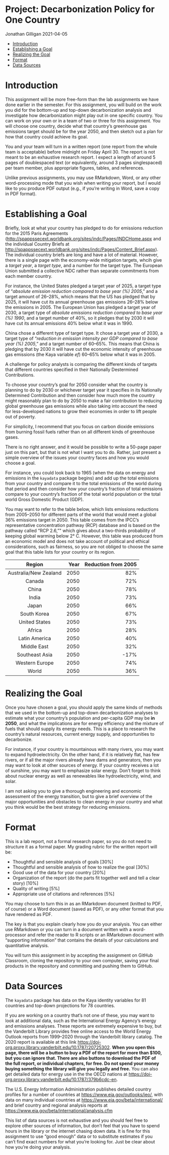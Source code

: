 Project: Decarbonization Policy for One Country
================
Jonathan Gilligan
2021-04-05

-   [Introduction](#introduction)
-   [Establishing a Goal](#establishing-a-goal)
-   [Realizing the Goal](#realizing-the-goal)
-   [Format](#format)
-   [Data Sources](#data-sources)

# Introduction

This assignment will be more free-form than the lab assignments we have
done earlier in the semester. For this assignment, you will build on the
work you did for the bottom-up and top-down decarbonization analysis and
investigate how decarbonization might play out in one specific country.
You can work on your own or in a team of two or three for this
assignment. You will choose one country, decide what that country’s
greenhouse gas emissions target should be for the year 2050, and then
sketch out a plan for how that country could achieve its goal.

You and your team will turn in a written report (one report from the
whole team is acceptable) before midnight on Friday April 30. The report
is not meant to be an exhaustive research report. I expect a length of
around 5 pages of doublespaced text (or equivalently, around 3 pages
singlespaced) per team member, plus appropriate figures, tables, and
references.

Unlike previous assignments, you may use RMarkdown, Word, or any other
word-processing mode that you wish when writing your report, but I would
like to you produce PDF output (e.g., if you’re writing in Word, save a
copy in PDF format).

# Establishing a Goal

Briefly, look at what your country has pledged to do for emissions
reduction for the 2015 Paris Agreements
(<http://spappssecext.worldbank.org/sites/indc/Pages/INDCHome.aspx> and
the individual Country Briefs at
<http://spappssecext.worldbank.org/sites/indc/Pages/Content_Brief.aspx>).
The individual country briefs are long and have a lot of material.
However, there is a single page with the economy-wide mitigation
targets, whcih give a *target year*, a *target type*, and a number for
the target type. The European Union submitted a collective NDC rather
than separate commitments from each member country.

For instance, the United States pledged a target year of 2025, a target
type of “*absolute emission reduction compared to base year (%) 2005*,”
and a target amount of 26–28%, which means that the US has pledged that
by 2025, it will have cut its annual greenhouse gas emissions 26–28%
below the emissions in 2005. The European Union has pledged a target
year of 2030, a target type of *absolute emissions reduction compared to
base year (%) 1990*, and a target number of 40%, so it pledges that by
2030 it will have cut its annual emissions 40% below what it was in
1990.

China chose a different type of target type. It chose a target year of
2030, a target type of “*reduction in emission intensity per GDP
compared to base year (%) 2005*,” and a target number of 60–65%. This
means that China is pledging that by 2030 it will have cut the economic
intensity of greenhouse gas emissions (the Kaya variable *ef*) 60–65%
below what it was in 2005.

A challenge for policy analysts is comparing the different kinds of
targets that different countries specified in their Nationally
Destermined Contributions.

To choose your country’s goal for 2050 consider what the country is
planning to do by 2030 or whichever target year it specifies in its
Nationally Determined Contribution and then consider how much more the
country might reasonably plan to do by 2050 to make a fair contribution
to reducing global greenhouse gas emissions while also taking into
account the need for less-developed nations to grow their economies in
order to lift people out of poverty.

For simplicity, I recommend that you focus on carbon dioxide emissions
from burning fossil fuels rather than on all different kinds of
greenhouse gases.

There is no right answer, and it would be possible to write a 50-page
paper just on this part, but that is not what I want you to do. Rather,
just present a simple overview of the issues your country faces and how
you would choose a goal.

For instance, you could look back to 1965 (when the data on energy and
emissions in the `kayadata` package begins) and add up the total
emissions from your country and compare it to the total emissions of the
world during that period and then consider how your country’s fraction
of total emissions compare to your country’s fraction of the total world
population or the total world Gross Domestic Product (GDP).

You may want to refer to the table below, which lists emissions
reductions from 2005–2050 for different parts of the world that would
meet a global 36% emissions target in 2050. This table comes from the
IPCC’s representative concentration pathway (RCP) database and is based
on the pathway called “RCP 2.6,”" which gives about a two-thirds
probability of keeping global warming below 2° C. However, this table
was produced from an economic model and does not take account of
political and ethical considerations, such as fairness, so you are not
obliged to choose the same goal that this table lists for your country
or its region.

|        Region         | Year | Reduction from 2005 |
|:---------------------:|-----:|--------------------:|
| Australia/New Zealand | 2050 |                 82% |
|        Canada         | 2050 |                 72% |
|         China         | 2050 |                 78% |
|         India         | 2050 |                 73% |
|         Japan         | 2050 |                 66% |
|      South Korea      | 2050 |                 67% |
|     United States     | 2050 |                 73% |
|        Africa         | 2050 |                 28% |
|     Latin America     | 2050 |                 40% |
|      Middle East      | 2050 |                 32% |
|    Southeast Asia     | 2050 |                -17% |
|    Western Europe     | 2050 |                 74% |
|         World         | 2050 |                 36% |

# Realizing the Goal

Once you have chosen a goal, you should apply the same kinds of methods
that we used in the bottom-up and top-down decarbonization analyses to
estimate what your conuntry’s population and per-capita GDP may be **in
2050**, and what the implications are for energy efficiency and the
mixture of fuels that should supply its energy needs. This is a place to
research the country’s natural resources, current energy supply, and
opportunities to decarbonize.

For instance, if your country is mountainous with many rivers, you may
want to expand hydroelectricity. On the other hand, if it is relatively
flat, has few rivers, or if all the major rivers already have dams and
generators, then you may want to look at other sources of energy. If
your country receives a lot of sunshine, you may want to emphasize solar
energy. Don’t forget to think about nuclear energy as well as renewables
like hydroelectricity, wind, and solar.

I am not asking you to give a thorough engineering and economic
assessment of the energy transition, but to give a brief overview of the
major opportunities and obstacles to clean energy in your country and
what you think would be the best strategy for reducing emissions.

# Format

This is a lab report, not a formal research paper, so you do not need to
structure it as a formal paper. My grading rubric for the written report
will be:

-   Thoughtful and sensible analysis of goals \[30%\]
-   Thoughtful and sensible analysis of how to realize the goal \[30%\]
-   Good use of the data for your country \[20%\]
-   Organization of the report (do the parts fit together well and tell
    a clear story) \[10%\]
-   Quality of writing \[5%\]
-   Appropriate use of citations and references \[5%\]

You may choose to turn this in as an RMarkdown document (knitted to PDF,
of course) or a Word document (saved as PDF), or any other format that
you have rendered as PDF.

The key is that you explain clearly how you do your analysis. You can
either use RMarkdown or you can turn in a document written with a
word-processor and refer the reader to R scripts or an RMarkdown
document with “supporting information” that contains the details of your
calculations and quantitative analysis.

You will turn this assignment in by accepting the assignment on GitHub
Classroom, cloning the repository to your own computer, saving your
final products in the repository and committing and pushing them to
GitHub.

# Data Sources

The `kayadata` package has data on the Kaya identity variables for 81
countries and top-down projections for 78 countries.

If you are working on a country that’s not one of these, you may want to
look at additional data, such as the International Energy Agency’s
energy and emissions analyses. These reports are extremely expensive to
buy, but the Vanderbilt Library provides free online access to the World
Energy Outlook reports from 1999–2020 through the Vanderbilt library
catalog. The 2020 report is available at this link
<https://doi-org.proxy.library.vanderbilt.edu/10.1787/20725302>. **When
you open this page, there will be a button to buy a PDF of the report
for more than $100, but you can ignore that. There are also buttons to
download the PDF of the full report, or individual chapters, for free.
Do not spend your money buying something the library will give you
legally and free.** You can also get detailed data for energy use in the
the OECD nations at
<https://doi-org.proxy.library.vanderbilt.edu/10.1787/379b6cdc-en>.

The U.S. Energy Information Administration publishes detailed country
profiles for a number of countries at
<https://www.eia.gov/outlooks/ieo/>, with data on many individual
countries at <https://www.eia.gov/beta/international/> and brief country
and regional analysis reports at
<https://www.eia.gov/beta/international/analysis.cfm>

This list of data sources is not exhaustive and you should feel free to
explore other sources of information, but don’t feel that you have to
spend hours in the library or the internet chasing down data. It is fine
for this assignment to use “good enough” data or to substitute estimates
if you can’t find exact numbers for what you’re looking for. Just be
clear about how you’re doing your analysis.
